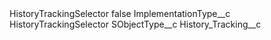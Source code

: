 <?xml version="1.0" encoding="UTF-8"?>
<CustomMetadata xmlns="http://soap.sforce.com/2006/04/metadata" xmlns:xsi="http://www.w3.org/2001/XMLSchema-instance" xmlns:xsd="http://www.w3.org/2001/XMLSchema">
    <label>HistoryTrackingSelector</label>
    <protected>false</protected>
    <values>
        <field>ImplementationType__c</field>
        <value xsi:type="xsd:string">HistoryTrackingSelector</value>
    </values>
    <values>
        <field>SObjectType__c</field>
        <value xsi:type="xsd:string">History_Tracking__c</value>
    </values>
</CustomMetadata>
